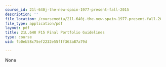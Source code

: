 ```yaml
---
course_id: 21l-640j-the-new-spain-1977-present-fall-2015
description: ''
file_location: /coursemedia/21l-640j-the-new-spain-1977-present-fall-2015/fb0eb58c75ef2232e55fff363a87a79d_MIT21L_640JF15_Portfolio.pdf
file_type: application/pdf
layout: pdf
title: 21L.640 F15 Final Portfolio Guidelines
type: course
uid: fb0eb58c75ef2232e55fff363a87a79d

---
```

None